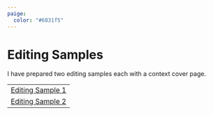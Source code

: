 ```yaml
---
paige:
  color: "#6831f5"
---
```


# Editing Samples
I have prepared two editing samples each with a context cover page.

||
|-|
|[Editing Sample 1](../../assets/attachments/editing_sample_1.pdf)|
|[Editing Sample 2](../../assets/attachments/editing_sample_2.pdf)|